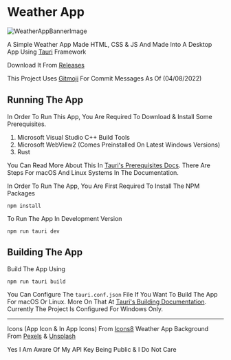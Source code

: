 # **Weather App**

![WeatherAppBannerImage](https://repository-images.githubusercontent.com/519545834/89f503bc-a00d-4d7e-bf73-6f26cc3fc3ea)

A Simple Weather App Made HTML, CSS & JS And Made Into A Desktop App Using [Tauri](https://tauri.app/) Framework

Download It From [Releases](https://github.com/JhonLikesFloppa/JhonWeatherApp_Releases/releases)

This Project Uses [Gitmoji](https://gitmoji.dev/) For Commit Messages As Of (04/08/2022)

## Running The App

In Order To Run This App, You Are Required To Download & Install Some Prerequisites.

1. Microsoft Visual Studio C++ Build Tools
2. Microsoft WebView2 (Comes Preinstalled On Latest Windows Versions)
3. Rust

You Can Read More About This In [Tauri's Prerequisites Docs](https://tauri.app/v1/guides/getting-started/prerequisites). There Are Steps For macOS And Linux Systems In The Documentation.

In Order To Run The App, You Are First Required To Install The NPM Packages
```
npm install
```
To Run The App In Development Version
```
npm run tauri dev
```

## Building The App
Build The App Using
```
npm run tauri build
```
You Can Configure The `tauri.conf.json` File If You Want To Build The App For macOS Or Linux. More On That At [Tauri's Building Documentation](https://tauri.app/v1/guides/building/). Currently The Project Is Configured For Windows Only.
***

Icons (App Icon & In App Icons) From [Icons8](https://icons8.com)
Weather App Background From [Pexels](https://www.pexels.com/) & [Unsplash](https://unsplash.com/)

Yes I Am Aware Of My API Key Being Public & I Do Not Care
